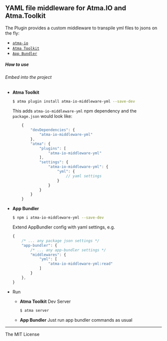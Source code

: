 YAML file middleware for Atma.IO and Atma.Toolkit
-----

The Plugin provides a custom middleware to transpile yml files to jsons on the fly:
- [`atma-io`](https://github.com/atmajs/atma-io) 
- [`Atma Toolkit`](https://github.com/atmajs/Atma.Toolkit) 
- [`App Bundler`](https://github.com/atmajs/app-bundler) 


##### How to use


###### Embed into the project

+ **Atma Toolkit** 

    ```bash
    $ atma plugin install atma-io-middleware-yml --save-dev
    ```

	This adds `atma-io-middleware-yml` npm dependency and the `package.json` would look like:
    ```javascript
        {
            "devDependencies": {
                "atma-io-middleware-yml"
            },
            "atma": {
                "plugins": [
                    "atma-io-middleware-yml"
                ],
                "settings": {
					"atma-io-middleware-yml": {
                        "yml": {
                            // yaml settings
                        }
                    }
                }
            }
        }
    ```
+ **App Bundler** 
    
    ```bash
    $ npm i atma-io-middleware-yml --save-dev
    ```

    Extend AppBundler config with yaml settings, e.g.
    ```javascript
    {
        /* ... any package json settings */
        "app-bundler": {
            /* ... any app-bundler settings */
            "middlewares": {                
                "yml": [
                    "atma-io-middleware-yml:read"
                ]
            }
        },
    }
    ```

+ Run

    + **Atma Toolkit**  Dev Server
        ```bash
        $ atma server
        ```

    + **App Bundler**  Just run app bundler commands as usual
        
----
The MIT License